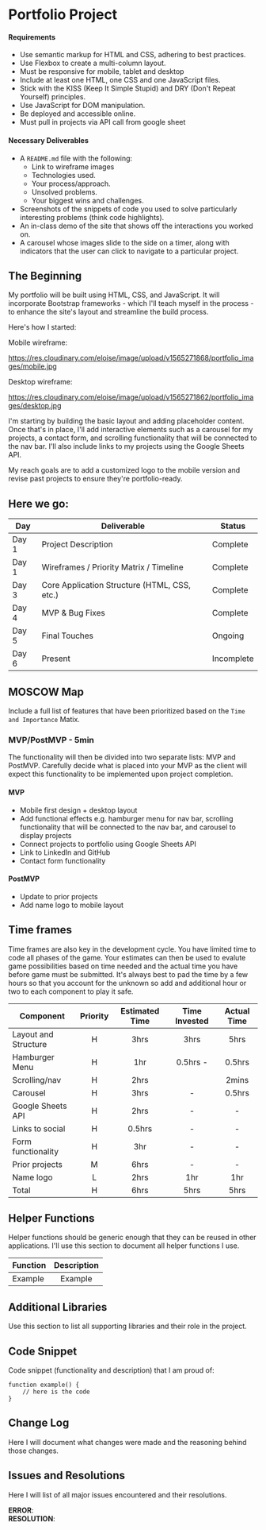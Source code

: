 # Portfolio Project

#### Requirements

- Use semantic markup for HTML and CSS, adhering to best practices.
- Use Flexbox to create a multi-column layout.
- Must be responsive for mobile, tablet and desktop
- Include at least one HTML, one CSS and one JavaScript files.
- Stick with the KISS (Keep It Simple Stupid) and DRY (Don't Repeat Yourself) principles.
- Use JavaScript for DOM manipulation.
- Be deployed and accessible online.
- Must pull in projects via API call from google sheet

#### Necessary Deliverables
- A `README.md` file with the following:
  - Link to wireframe images
  - Technologies used.
  - Your process/approach.
  - Unsolved problems.
  - Your biggest wins and challenges.
- Screenshots of the snippets of code you used to solve particularly interesting problems (think code highlights).
- An in-class demo of the site that shows off the interactions you worked on.
- A carousel whose images slide to the side on a timer, along with indicators that the user can click to navigate to a particular project.

## The Beginning

My portfolio will be built using HTML, CSS, and JavaScript. It will incorporate Bootstrap frameworks - which I'll teach myself in the process - to enhance the site's layout and streamline the build process.

Here's how I started:

Mobile wireframe:

https://res.cloudinary.com/eloise/image/upload/v1565271868/portfolio_images/mobile.jpg

Desktop wireframe:

https://res.cloudinary.com/eloise/image/upload/v1565271862/portfolio_images/desktop.jpg

I'm starting by building the basic layout and adding placeholder content. Once that's in place, I'll add interactive elements such as a carousel for my projects, a contact form, and scrolling functionality that will be connected to the nav bar. I'll also include links to my projects using the Google Sheets API.

My reach goals are to add a customized logo to the mobile version and revise past projects to ensure they're portfolio-ready.

## Here we go:

|  Day | Deliverable | Status
|---|---| ---|
|Day 1| Project Description | Complete
|Day 1| Wireframes / Priority Matrix / Timeline | Complete
|Day 3| Core Application Structure (HTML, CSS, etc.) | Complete
|Day 4| MVP & Bug Fixes | Complete
|Day 5| Final Touches | Ongoing
|Day 6| Present | Incomplete

## MOSCOW Map

Include a full list of features that have been prioritized based on the `Time and Importance` Matix.  

### MVP/PostMVP - 5min

The functionality will then be divided into two separate lists: MVP and PostMVP.  Carefully decide what is placed into your MVP as the client will expect this functionality to be implemented upon project completion.  

#### MVP

- Mobile first design + desktop layout
- Add functional effects e.g. hamburger menu for nav bar, scrolling functionality that will be connected to the nav bar, and carousel to display projects
- Connect projects to portfolio using Google Sheets API
- Link to LinkedIn and GitHub
- Contact form functionality

#### PostMVP

- Update to prior projects
- Add name logo to mobile layout

## Time frames

Time frames are also key in the development cycle.  You have limited time to code all phases of the game.  Your estimates can then be used to evalute game possibilities based on time needed and the actual time you have before game must be submitted. It's always best to pad the time by a few hours so that you account for the unknown so add and additional hour or two to each component to play it safe.

| Component | Priority | Estimated Time | Time Invested | Actual Time |
| --- | :---: |  :---: | :---: | :---: |
| Layout and Structure | H |  3hrs|           3hrs |         5hrs |
| Hamburger Menu | H |        1hr |       0.5hrs - |         0.5hrs |
| Scrolling/nav  | H |        2hrs |               |         2mins |
| Carousel       | H |        3hrs |              - |        0.5hrs |
| Google Sheets API | H |     2hrs |              - |            - |
| Links to social | H |       0.5hrs |              - |          - |
| Form functionality | H |    3hr |              - |            - |
| Prior projects | M |       6hrs |              - |            - |
| Name logo | L |             2hrs |              1hr |        1hr |
| Total |       H |        6hrs|             5hrs |           5hrs |

## Helper Functions
Helper functions should be generic enough that they can be reused in other applications. I'll use this section to document all helper functions I use.

| Function | Description |
| --- | :---: |  
| Example | Example |

## Additional Libraries
 Use this section to list all supporting libraries and their role in the project.

## Code Snippet

Code snippet (functionality and description) that I am proud of:   

```
function example() {
	// here is the code
}
```

## Change Log

Here I will document what changes were made and the reasoning behind those changes.  

## Issues and Resolutions

Here I will list of all major issues encountered and their resolutions.

**ERROR**:                               
**RESOLUTION**:
